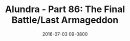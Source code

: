 ---
layout: entry.pug
title: "Alundra - Part 86: The Final Battle/Last Armageddon"
date: 2016-07-03 09-0800
publishDate: 2017-10-31 12:00:00 -0800
categories: playthroughs alundra
draft: true
---